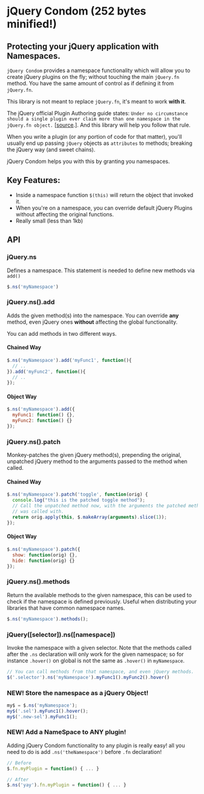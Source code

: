 # jQuery Condom (252 bytes minified!)
## Protecting your jQuery application with Namespaces.

`jQuery Condom` provides a namespace functionality which will allow you to create jQuery plugins on the fly; without touching the main `jQuery.fn` method. You have the same amount of control as if defining it from `jQuery.fn`.

This library is not meant to replace `jQuery.fn`, it's meant to work **with it**. 

The jQuery official Plugin Authoring guide states: `Under no circumstance should a single plugin ever claim more than one namespace in the jQuery.fn object.` [[source](http://docs.jquery.com/Plugins/Authoring#Plugin_Methods).]. And this library will help you follow that rule.

When you write a plugin (or any portion of code for that matter), you'll usually end up passing `jQuery` objects as `attributes` to methods; breaking the jQuery way (and sweet chains).

jQuery Condom helps you with this by granting you namespaces.

## Key Features:

* Inside a namespace function `$(this)` will return the object that invoked it.
* When you're on a namespace, you can override default jQuery Plugins without affecting the original functions.
* Really small (less than 1kb)

## API

### jQuery.ns
Defines a namespace. This statement is needed to define new methods via `add()`

```javascript
$.ns('myNamespace')
```

### jQuery.ns().add
Adds the given method(s) into the namespace. You can override **any** method, even jQuery ones **without** affecting the global functionality. 

You can add methods in two different ways.

#### Chained Way
```javascript
$.ns('myNamespace').add('myFunc1', function(){
  // ..
}).add('myFunc2', function(){
  // ..
});
```
    
#### Object Way
```javascript
$.ns('myNamespace').add({
  myFunc1: function() {},
  myFunc2: function() {}
});
```

### jQuery.ns().patch
Monkey-patches the given jQuery method(s), prepending the original, unpatched jQuery method to the arguments passed to the method when called.

#### Chained Way
```javascript
$.ns('myNamespace').patch('toggle', function(orig) {
  console.log("this is the patched toggle method");
  // Call the unpatched method now, with the arguments the patched method
  // was called with.
  return orig.apply(this, $.makeArray(arguments).slice(1));
});
```

#### Object Way
```javascript
$.ns('myNamespace').patch({
  show: function(orig) {},
  hide: function(orig) {}
});
```

### jQuery.ns().methods
Return the available methods to the given namespace, this can be used to check if the namespace is defined previously. Useful when distributing your libraries that have common namespace names. 

```javascript
$.ns('myNamespace').methods();
```

  
### jQuery([selector]).ns([namespace])
Invoke the namespace with a given selector. Note that the methods called after the `.ns` declaration will only work for the given namespace; so for instance `.hover()` on global is not the same as `.hover()` in `myNamespace`.

```javascript
// You can call methods from that namespace, and even jQuery methods.
$('.selector').ns('myNamespace').myFunc1().myFunc2().hover()
```

### NEW! Store the namespace as a jQuery Object!

```javascript
my$ = $.ns('myNamespace');
my$('.sel').myFunc1().hover();
my$('.new-sel').myFunc1();
```

### NEW! Add a NameSpace to ANY plugin!

Adding jQuery Condom functionality to any plugin is really easy! all you need to do is add `.ns('theNamespace')` before `.fn` declaration!

```javascript
// Before
$.fn.myPlugin = function() { ... }

// After
$.ns('yay').fn.myPlugin = function() { ... }

```
